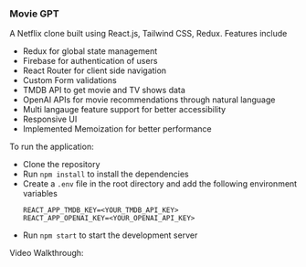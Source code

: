 ### Movie GPT

A Netflix clone built using React.js, Tailwind CSS, Redux. Features include

- Redux for global state management
- Firebase for authentication of users
- React Router for client side navigation
- Custom Form validations
- TMDB API to get movie and TV shows data
- OpenAI APIs for movie recommendations through natural language
- Multi langauge feature support for better accessibility
- Responsive UI
- Implemented Memoization for better performance

To run the application:

- Clone the repository
- Run `npm install` to install the dependencies
- Create a `.env` file in the root directory and add the following environment variables
  ```
  REACT_APP_TMDB_KEY=<YOUR_TMDB_API_KEY>
  REACT_APP_OPENAI_KEY=<YOUR_OPENAI_API_KEY>
  ```
- Run `npm start` to start the development server

Video Walkthrough:
